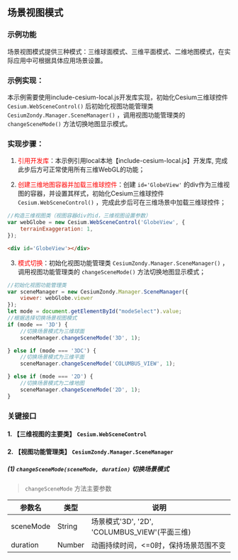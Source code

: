 ## 场景视图模式

### 示例功能

场景视图模式提供三种模式：三维球面模式、三维平面模式、二维地图模式，在实际应用中可根据具体应用场景设置。

### 示例实现：

本示例需要使用include-cesium-local.js开发库实现，初始化Cesium三维球控件 `Cesium.WebSceneControl()` 后初始化视图功能管理类 `CesiumZondy.Manager.SceneManager()` ，调用视图功能管理类的 `changeSceneMode()` 方法切换地图显示模式。

### 实现步骤：

1. <font color=red>引用开发库</font>：本示例引用local本地【include-cesium-local.js】开发库, 完成此步后方可正常使用所有三维WebGL的功能；

2. <font color=red>创建三维地图容器并加载三维球控件</font>：创建 `id='GlobeView'` 的div作为三维视图的容器，并设置其样式，初始化Cesium三维球控件 `Cesium.WebSceneControl()` ，完成此步后可在三维场景中加载三维球控件；

``` Javascript
//构造三维视图类（视图容器div的id，三维视图设置参数）
var webGlobe = new Cesium.WebSceneControl('GlobeView', {
    terrainExaggeration: 1,
});
```

``` html
<div id='GlobeView'></div>
```

3. <font color=red>模式切换</font>：初始化视图功能管理类 `CesiumZondy.Manager.SceneManager()` ，调用视图功能管理类的 `changeSceneMode()` 方法切换地图显示模式；

``` Javascript
//初始化视图功能管理类
var sceneManager = new CesiumZondy.Manager.SceneManager({
    viewer: webGlobe.viewer
});
let mode = document.getElementById("modeSelect").value;
//根据选择切换场景视图模式
if (mode == '3D') {
    //切换场景模式为三维球面
    sceneManager.changeSceneMode('3D', 1);

} else if (mode === '3DC') {
    //切换场景模式为三维平面
    sceneManager.changeSceneMode('COLUMBUS_VIEW', 1);

} else if (mode === '2D') {
    //切换场景模式为二维地图
    sceneManager.changeSceneMode('2D', 1);
} 

```

### 关键接口

#### 1. 【三维视图的主要类】 `Cesium.WebSceneControl`

#### 2. 【视图功能管理类】 `CesiumZondy.Manager.SceneManager`

##### (1) `changeSceneMode(sceneMode, duration)` 切换场景模式

> `changeSceneMode` 方法主要参数

|参数名|类型|说明|
|-|-|-|
|sceneMode|String|场景模式'3D', '2D', 'COLUMBUS_VIEW'(平面三维)|
|duration|Number|动画持续时间，<=0时，保持场景范围不变|
